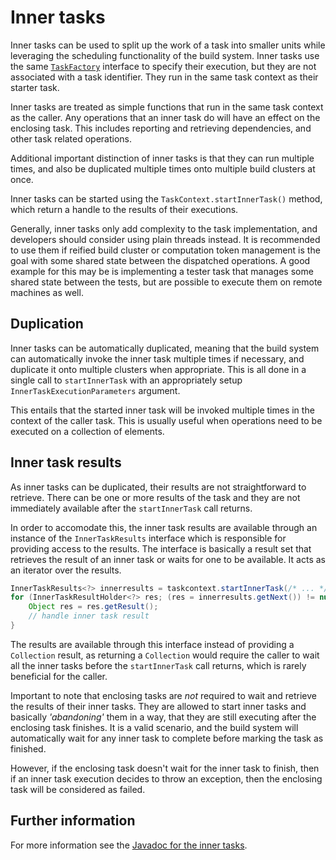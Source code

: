 # Inner tasks

Inner tasks can be used to split up the work of a task into smaller units while leveraging the scheduling functionality of the build system. Inner tasks use the same [`TaskFactory`](/javadoc/saker/build/task/TaskFactory.html) interface to specify their execution, but they are not associated with a task identifier. They run in the same task context as their starter task.

Inner tasks are treated as simple functions that run in the same task context as the caller. Any operations that an inner task do will have an effect on the enclosing task. This includes reporting and retrieving dependencies, and other task related operations.

Additional important distinction of inner tasks is that they can run multiple times, and also be duplicated multiple times onto multiple build clusters at once.

Inner tasks can be started using the `TaskContext.startInnerTask()` method, which return a handle to the results of their executions.

Generally, inner tasks only add complexity to the task implementation, and developers should consider using plain threads instead. It is recommended to use them if reified build cluster or computation token management is the goal with some shared state between the dispatched operations. A good example for this may be is implementing a tester task that manages some shared state between the tests, but are possible to execute them on remote machines as well.

## Duplication

Inner tasks can be automatically duplicated, meaning that the build system can automatically invoke the inner task multiple times if necessary, and duplicate it onto multiple clusters when appropriate. This is all done in a single call to `startInnerTask` with an appropriately setup `InnerTaskExecutionParameters` argument.

This entails that the started inner task will be invoked multiple times in the context of the caller task. This is usually useful when operations need to be executed on a collection of elements.

## Inner task results

As inner tasks can be duplicated, their results are not straightforward to retrieve. There can be one or more results of the task and they are not immediately available after the `startInnerTask` call returns.

In order to accomodate this, the inner task results are available through an instance of the `InnerTaskResults` interface which is responsible for providing access to the results. The interface is basically a result set that retrieves the result of an inner task or waits for one to be available. It acts as an iterator over the results.

```java
InnerTaskResults<?> innerresults = taskcontext.startInnerTask(/* ... */);
for (InnerTaskResultHolder<?> res; (res = innerresults.getNext()) != null;) {
	Object res = res.getResult();
	// handle inner task result
}
```

The results are available through this interface instead of providing a `Collection` result, as returning a `Collection` would require the caller to wait all the inner tasks before the `startInnerTask` call returns, which is rarely beneficial for the caller.

Important to note that enclosing tasks are *not* required to wait and retrieve the results of their inner tasks. They are allowed to start inner tasks and basically *'abandoning'* them in a way, that they are still executing after the enclosing task finishes. It is a valid scenario, and the build system will automatically wait for any inner task to complete before marking the task as finished.

However, if the enclosing task doesn't wait for the inner task to finish, then if an inner task execution decides to throw an exception, then the enclosing task will be considered as failed.

## Further information

For more information see the [Javadoc for the inner tasks](/javadoc/saker/build/task/TaskContext.html#startInnerTask-saker.build.task.TaskFactory-saker.build.task.InnerTaskExecutionParameters-).
